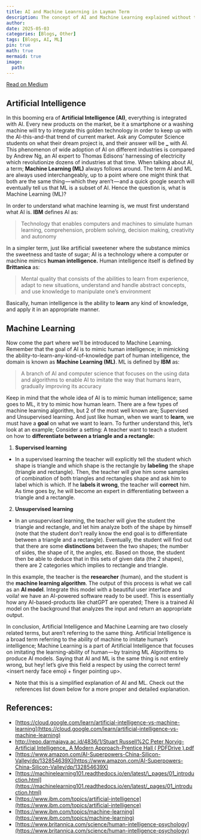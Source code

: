 ```yaml
---
title: AI and Machine Leanrning in Layman Term
description: The concept of AI and Machine Learning explained without tech jargon
author: 
date: 2025-05-03 
categories: [Blogs, Other]
tags: [Blogs, AI, ML]
pin: true
math: true
mermaid: true
image:
  path: 
---
```


[Read on Medium](https://wahbakamaluddin.medium.com/artificial-intelligence-and-machine-learning-in-layman-term-14da9b485ffd)

## Artificial Intelligence

In this booming era of **Artificial Intelligence (AI)**, everything is integrated with AI. Every new products on the market, be it a smartphone or a washing machine will try to integrate this golden technology in order to keep up with the AI-this-and-that trend of current market. Ask any Computer Science students on what their dream project is, and their answer will be **\_** with AI. This phenomenon of wide adoption of AI on different industries is compared by Andrew Ng, an AI expert to Thomas Edisons’ harnessing of electricity which revolutionize dozens of industries at that time. When talking about AI, a term; **Machine Learning (ML)** always follows around. The term AI and ML are always used interchangeably, up to a point where one might think that both are the same thing — which they aren’t — and a quick google search will eventually tell us that ML is a subset of AI. Hence the question is, what is Machine Learning (ML)?

In order to understand what machine learning is, we must first understand what AI is. **IBM** defines AI as:

> Technology that enables computers and machines to simulate human learning, comprehension, problem solving, decision making, creativity and autonomy

In a simpler term, just like artificial sweetener where the substance mimics the sweetness and taste of sugar; AI is a technology where a computer or machine mimics **human intelligence.** Human intelligence itself is defined by **Brittanica** as:

> Mental quality that consists of the abilities to learn from experience, adapt to new situations, understand and handle abstract concepts, and use knowledge to manipulate one’s environment

Basically, human intelligence is the ability to **learn** any kind of knowledge, and apply it in an appropriate manner.

## Machine Learning

Now come the part where we’ll be introduced to Machine Learning. Remember that the goal of AI is to mimic human intelligence; in mimicking the ability-to-learn-any-kind-of-knowledge part of human intelligence, the domain is known as **Machine Learning (ML)**. ML is defined by **IBM** as:

> A branch of AI and computer science that focuses on the using data and algorithms to enable AI to imitate the way that humans learn, gradually improving its accuracy

Keep in mind that the whole idea of AI is to mimic human intelligence; same goes to ML, it try to mimic how human learn. There are a few types of machine learning algorithm, but 2 of the most well known are; Supervised and Unsupervised learning. And just like human, when we want to **learn**, we must have a **goal** on what we want to learn. To further understand this, let’s look at an example; Consider a setting: A teacher want to teach a student on how to **differentiate between a triangle and a rectangle:**

1. **Supervised learning**

- In a supervised learning the teacher will explicitly tell the student which shape is triangle and which shape is the rectangle by **labeling** the shape (triangle and rectangle). Then, the teacher will give him some samples of combination of both triangles and rectangles shape and ask him to label which is which. If he **labels it wrong**, the teacher will **correct** him. As time goes by, he will become an expert in differentiating between a triangle and a rectangle.

2. **Unsupervised learning**

- In an unsupervised learning, the teacher will give the student the triangle and rectangle, and let him analyze both of the shape by himself (note that the student don’t really know the end goal is to differentiate between a triangle and a rectangle). Eventually, the student will find out that there are some **distinctions** between the two shapes; the number of sides, the shape of it, the angles, etc. Based on those, the student then be able to deduce that in this sets of given data (the 2 shapes), there are 2 categories which implies to rectangle and triangle.

In this example, the teacher is the **researcher** (human), and the student is the **machine learning algorithm**. The output of this process is what we call as an **AI model**. Integrate this model with a beautiful user interface and voila! we have an AI-powered software ready to be used!. This is essentially how any AI-based-products like chatGPT are operated; There is a trained AI model on the background that analyzes the input and return an appropriate output.

In conclusion, Artificial Intelligence and Machine Learning are two closely related terms, but aren’t referring to the same thing. Artificial Intelligence is a broad term referring to the ability of machine to imitate human’s intelligence; Machine Learning is a part of Artificial Intelligence that focuses on imitating the learning-ability of human — by training ML Algorithms to produce AI models. Saying that AI and ML is the same thing is not entirely wrong, but hey! let’s give this field a respect by using the correct term! <insert nerdy face emoji + finger pointing up>.

- Note that this is a simplified explanation of AI and ML. Check out the references list down below for a more proper and detailed explanation.

## References:

- [https://cloud.google.com/learn/artificial-intelligence-vs-machine-learning](https://cloud.google.com/learn/artificial-intelligence-vs-machine-learning)
- [http://repo.darmajaya.ac.id/4836/1/Stuart Russell%2C Peter Norvig-Artificial Intelligence\_ A Modern Approach-Prentice Hall ( PDFDrive ).pdf](http://repo.darmajaya.ac.id/4836/1/Stuart%20Russell%2C%20Peter%20Norvig-Artificial%20Intelligence_%20A%20Modern%20Approach-Prentice%20Hall%20%28%20PDFDrive%20%29.pdf)
- [https://www.amazon.com/AI-Superpowers-China-Silicon-Valley/dp/132854639X](https://www.amazon.com/AI-Superpowers-China-Silicon-Valley/dp/132854639X)
- [https://machinelearning101.readthedocs.io/en/latest/\_pages/01_introduction.html](https://machinelearning101.readthedocs.io/en/latest/_pages/01_introduction.html)
- [https://www.ibm.com/topics/artificial-intelligence](https://www.ibm.com/topics/artificial-intelligence)
- [https://www.ibm.com/topics/machine-learning](https://www.ibm.com/topics/machine-learning)
- [https://www.britannica.com/science/human-intelligence-psychology](https://www.britannica.com/science/human-intelligence-psychology)
